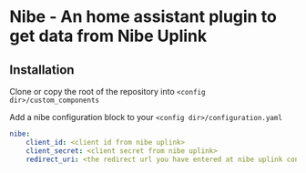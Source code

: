 Nibe - An home assistant plugin to get data from Nibe Uplink
============================================================

Installation
------------

Clone or copy the root of the repository into `<config dir>/custom_components`

Add a nibe configuration block to your `<config dir>/configuration.yaml`

```yaml
nibe:
    client_id: <client id from nibe uplink>
    client_secret: <client secret from nibe uplink>
    redirect_uri: <the redirect url you have entered at nibe uplink configuration>

```
